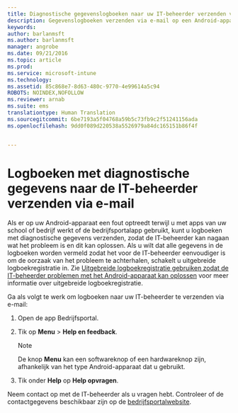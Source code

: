 ```yaml
---
title: Diagnostische gegevenslogboeken naar uw IT-beheerder verzenden via e-mail | Microsoft Intune
description: Gegevenslogboeken verzenden via e-mail op een Android-apparaat
keywords: 
author: barlanmsft
ms.author: barlanmsft
manager: angrobe
ms.date: 09/21/2016
ms.topic: article
ms.prod: 
ms.service: microsoft-intune
ms.technology: 
ms.assetid: 85c868e7-8d63-480c-9770-4e99614a5c94
ROBOTS: NOINDEX,NOFOLLOW
ms.reviewer: arnab
ms.suite: ems
translationtype: Human Translation
ms.sourcegitcommit: 6be7193a5f04768a59b5c73fb9c2f51241156ada
ms.openlocfilehash: 9dd0f089d220538a5526979a84dc165151b86f4f


---
```



# <a name="send-diagnostic-data-logs-to-your-it-admin-using-email"></a>Logboeken met diagnostische gegevens naar de IT-beheerder verzenden via e-mail

Als er op uw Android-apparaat een fout optreedt terwijl u met apps van uw school of bedrijf werkt of de bedrijfsportalapp gebruikt, kunt u logboeken met diagnostische gegevens verzenden, zodat de IT-beheerder kan nagaan wat het probleem is en dit kan oplossen. Als u wilt dat alle gegevens in de logboeken worden vermeld zodat het voor de IT-beheerder eenvoudiger is om de oorzaak van het probleem te achterhalen, schakelt u uitgebreide logboekregistratie in. Zie [Uitgebreide logboekregistratie gebruiken zodat de IT-beheerder problemen met het Android-apparaat kan oplossen](use-verbose-logging-to-help-your-it-administrator-fix-device-issues-android.md) voor meer informatie over uitgebreide logboekregistratie.

Ga als volgt te werk om logboeken naar uw IT-beheerder te verzenden via e-mail:

1.  Open de app Bedrijfsportal.

2.  Tik op **Menu** &gt;  **Help en feedback**.

    > [!NOTE]
    > De knop **Menu** kan een softwareknop of een hardwareknop zijn, afhankelijk van het type Android-apparaat dat u gebruikt.

3.  Tik onder **Help** op **Help opvragen**.

Neem contact op met de IT-beheerder als u vragen hebt. Controleer of de contactgegevens beschikbaar zijn op de [bedrijfsportalwebsite](http://portal.manage.microsoft.com).



<!--HONumber=Oct16_HO2-->


